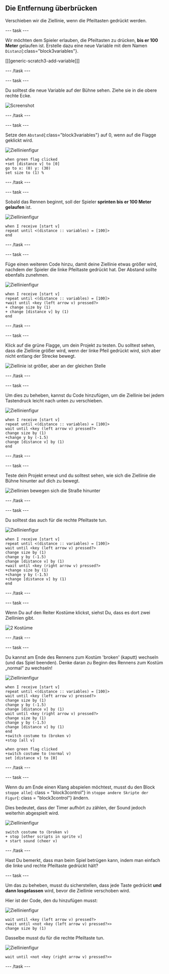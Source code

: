 ## Die Entfernung überbrücken

Verschieben wir die Ziellinie, wenn die Pfeiltasten gedrückt werden.

--- task ---

Wir möchten dem Spieler erlauben, die Pfeiltasten zu drücken, __bis er 100 Meter__ gelaufen ist. Erstelle dazu eine neue Variable mit dem Namen `Distanz`{:class="block3variables"}.

[[[generic-scratch3-add-variable]]]

--- /task ---

--- task ---

Du solltest die neue Variable auf der Bühne sehen. Ziehe sie in die obere rechte Ecke.

![Screenshot](images/sprint-distance-drag.png)

--- /task ---

--- task ---

Setze den `Abstand`{:class="block3variables"} auf 0, wenn auf die Flagge geklickt wird.

![Ziellinienfigur](images/finish-line-sprite.png)

```blocks3
when green flag clicked
+set [distance v] to [0]
go to x: (0) y: (30)
set size to (1) %
```

--- /task ---

--- task ---

Sobald das Rennen beginnt, soll der Spieler __sprinten bis er 100 Meter gelaufen__ ist.

![Ziellinienfigur](images/finish-line-sprite.png)

```blocks3
when I receive [start v]
repeat until <(distance :: variables) = [100]>
end 
```

--- /task ---

--- task ---

Füge einen weiteren Code hinzu, damit deine Ziellinie etwas größer wird, nachdem der Spieler die linke Pfeiltaste gedrückt hat. Der Abstand sollte ebenfalls zunehmen.

![Ziellinienfigur](images/finish-line-sprite.png)

```blocks3
when I receive [start v]
repeat until <(distance :: variables) = [100]>
+wait until <key (left arrow v) pressed?>
+ change size by (1)
+ change [distance v] by (1)
end 
```

--- /task ---

--- task ---

Klick auf die grüne Flagge, um dein Projekt zu testen. Du solltest sehen, dass die Ziellinie größer wird, wenn der linke Pfeil gedrückt wird, sich aber nicht entlang der Strecke bewegt.

![Ziellinie ist größer, aber an der gleichen Stelle](images/sprint-line-bug.png)

--- /task ---

--- task ---

Um dies zu beheben, kannst du Code hinzufügen, um die Ziellinie bei jedem Tastendruck leicht nach unten zu verschieben.

![Ziellinienfigur](images/finish-line-sprite.png)

```blocks3
when I receive [start v]
repeat until <(distance :: variables) = [100]>
wait until <key (left arrow v) pressed?>
change size by (1)
+change y by (-1.5)
change [distance v] by (1)
end 
```

--- /task ---

--- task ---

Teste dein Projekt erneut und du solltest sehen, wie sich die Ziellinie die Bühne hinunter auf dich zu bewegt.

![Ziellinien bewegen sich die Straße hinunter](images/sprint-line-fix-test.png)

--- /task ---

--- task ---

Du solltest das auch für die rechte Pfeiltaste tun.

![Ziellinienfigur](images/finish-line-sprite.png)

```blocks3
when I receive [start v]
repeat until <(distance :: variables) = [100]>
wait until <key (left arrow v) pressed?>
change size by (1)
change y by (-1.5)
change [distance v] by (1)
+wait until <key (right arrow v) pressed?>
+change size by (1)
+change y by (-1.5)
+change [distance v] by (1)
end 
```

--- /task ---

--- task ---

Wenn Du auf den Reiter Kostüme klickst, siehst Du, dass es dort zwei Ziellinien gibt.

![2 Kostüme](images/sprint-line-costumes.png)

--- /task ---

--- task ---

Du kannst am Ende des Rennens zum Kostüm 'broken' (kaputt) wechseln (und das Spiel beenden). Denke daran zu Beginn des Rennens zum Kostüm „normal“ zu wechseln!

![Ziellinienfigur](images/finish-line-sprite.png)

```blocks3
when I receive [start v]
repeat until <(distance :: variables) = [100]>
wait until <key (left arrow v) pressed?>
change size by (1)
change y by (-1.5)
change [distance v] by (1)
wait until <key (right arrow v) pressed?>
change size by (1)
change y by (-1.5)
change [distance v] by (1)
end 
+switch costume to (broken v)
+stop [all v]
```

```blocks3
when green flag clicked
+switch costume to (normal v)
set [distance v] to [0]
```

--- /task ---

--- task ---

Wenn du am Ende einen Klang abspielen möchtest, musst du den Block `stoppe alle`{: class = "block3control"} in `stoppe andere Skripte der Figur`{: class = "block3control"} ändern.

Dies bedeutet, dass der Timer aufhört zu zählen, der Sound jedoch weiterhin abgespielt wird.

![Ziellinienfigur](images/finish-line-sprite.png)

```blocks3
switch costume to (broken v)
+ stop [other scripts in sprite v]
+ start sound (cheer v)
```

--- /task ---

Hast Du bemerkt, dass man beim Spiel betrügen kann, indem man einfach die linke und rechte Pfeiltaste gedrückt hält?

--- task ---

Um das zu beheben, musst du sicherstellen, dass jede Taste gedrückt __und dann losgelassen__ wird, bevor die Ziellinie verschoben wird.

Hier ist der Code, den du hinzufügen musst:

![Ziellinienfigur](images/finish-line-sprite.png)

```blocks3
wait until <key (left arrow v) pressed?>
+wait until <not <key (left arrow v) pressed?>>
change size by (1)
```

Dasselbe musst du für die rechte Pfeiltaste tun.

![Ziellinienfigur](images/finish-line-sprite.png)

```blocks3
wait until <not <key (right arrow v) pressed?>>
```

--- /task ---

